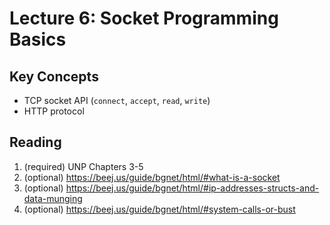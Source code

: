 # Lecture 6: Socket Programming Basics

## Key Concepts

- TCP socket API (`connect`, `accept`, `read`, `write`)
- HTTP protocol

## Reading

1. (required) UNP Chapters 3-5
2. (optional) https://beej.us/guide/bgnet/html/#what-is-a-socket
3. (optional) https://beej.us/guide/bgnet/html/#ip-addresses-structs-and-data-munging
4. (optional) https://beej.us/guide/bgnet/html/#system-calls-or-bust
